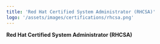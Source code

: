 ```yaml
---
title: 'Red Hat Certified System Administrator (RHCSA)'
logo: '/assets/images/certifications/rhcsa.png'
---
```


**Red Hat Certified System Administrator (RHCSA)**
